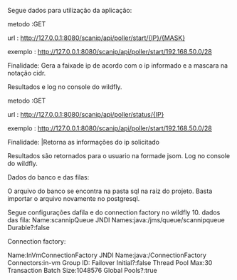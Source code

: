 Segue dados para utilização da aplicação:

metodo :GET

url : http://127.0.0.1:8080/scanip/api/poller/start/{IP}/{MASK}

exemplo : http://127.0.0.1:8080/scanip/api/poller/start/192.168.50.0/28

Finalidade: Gera a faixade ip de acordo com o ip informado e a mascara na notação cidr.

Resultados e log no console do wildfly.

metodo :GET

url : http://127.0.0.1:8080/scanip/api/poller/status/{IP}

exemplo : http://127.0.0.1:8080/scanip/api/poller/start/192.168.50.0/28

Finalidade: |Retorna as informações  do ip solicitado

Resultados  são retornados para o usuario na formade jsom.
Log no console do wildfly.

Dados do banco e das filas:

O arquivo do banco se encontra na pasta sql na raiz do projeto.
Basta importar o arquivo novamente no postgresql.

Segue configurações dafila e do connection factory no wildfly 10.
dados das fila:
Name:scannipQueue
JNDI Names:java:/jms/queue/scannipqueue
Durable?:false

Connection factory:

Name:InVmConnectionFactory
JNDI Name:java:/ConnectionFactory
Connectors:in-vm
Group ID:
Failover Initial?:false
Thread Pool Max:30
Transaction Batch Size:1048576
Global Pools?:true

